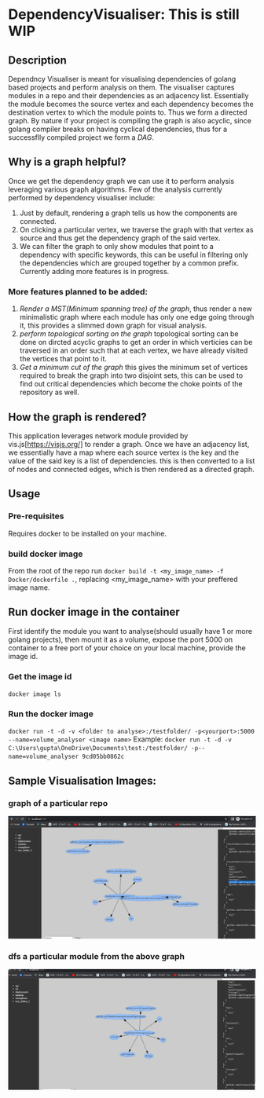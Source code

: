 # DependencyVisualiser: This is still WIP
## Description
Dependncy Visualiser is meant for visualising dependencies of golang based projects and perform analysis on them.
The visualiser captures modules in a repo and their dependencies as an adjacency list.
Essentially the module becomes the source vertex and each dependency becomes the destination vertex to which the module points to.
Thus we form a directed graph. By nature if your project is compiling the graph is also acyclic, since golang compiler breaks on having cyclical dependencies, thus for a successflly compiled project we form a *DAG*.

## Why is a graph helpful?
Once we get the dependency graph we can use it to perform analysis leveraging various graph algorithms.
Few of the analysis currently performed by dependency visualiser include:
1. Just by  default, rendering a graph tells us how the components are connected.
2. On clicking a particular vertex, we traverse the graph with that vertex as source and thus get the dependency graph of the said vertex.
3. We can filter the graph to only show modules that point to a dependency with specific keywords, this can be useful in filtering only
the dependencies which are grouped together by a common prefix.
Currently adding more features is in progress.
### More features planned to be added: 
1. *Render a MST(Minimum spanning tree) of the graph*, thus render a new minimalistic graph where each module has only one edge going through it, this provides a slimmed down graph for visual analysis.
2. *perform topological sorting on the graph* topological sorting can be done on dircted acyclic graphs to get an order in which verticies can be traversed in an order such that at each vertex, we have already visited the vertices that point to it.
3. *Get a minimum cut of the graph* this gives the minimum set of vertices required to break the graph into two disjoint sets, this can be used to find out critical dependencies which become the choke points of the repository as well.

## How the graph is rendered?
This application leverages network module provided by vis.js[https://visjs.org/] to render a graph.
Once we have an adjacency list, we essentially have a map where each source vertex is the key and the value of the said key is a list of dependencies.
this is then converted to a list of nodes and connected edges, which is then rendered as a directed graph.

## Usage
### Pre-requisites
Requires docker to be installed on your machine.

### build docker image
From the root of the repo run `docker build -t <my_image_name> -f Docker/dockerfile .`, replacing <my_image_name> with your preffered image name.

## Run docker image in the container
First identify the module you want to analyse(should usually have 1 or more golang projects), then mount it as a volume, expose the port 5000 on container to a free port of your choice on your local machine, provide the image id.
### Get the image id
`docker image ls`
### Run the docker image
`docker run -t -d -v <folder to analyse>:/testfolder/ -p<yourport>:5000 --name=volume_analyser <image name>`
Example:
`docker run -t -d -v C:\Users\gupta\OneDrive\Documents\test:/testfolder/ -p--name=volume_analyser 9cd05bb0862c`


## Sample Visualisation Images:

### graph of a particular repo
![a complete graph](ReadMeImages\complete_graph.JPG)

### dfs a particular module from the above graph
![dfs a particular module](dfs_specific_module.JPG)
